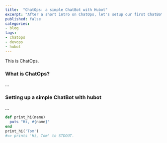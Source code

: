 ```yaml
---
title:  "ChatOps: a simple ChatBot with Hubot"
excerpt: "After a short intro on ChatOps, let's setup our first ChatBot for DevOps, with Hubot."
published: false
categories:
- blog
tags:
- chatops
- devops
- hubot
---
```


This is ChatOps.

### What is ChatOps?

...

### Setting up a simple ChatBot with hubot

...

```ruby
def print_hi(name)
  puts "Hi, #{name}"
end
print_hi('Tom')
#=> prints 'Hi, Tom' to STDOUT.
```
